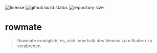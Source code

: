 ![license](https://img.shields.io/github/license/maurosbicego/rowmate)
![github build status](https://img.shields.io/github/workflow/status/maurosbicego/rowmate/rowmate)
![repository size](https://img.shields.io/github/repo-size/maurosbicego/rowmate)

# rowmate

> Rowmate ermöglicht es, sich innerhalb des Vereins zum Rudern zu verabreden.
